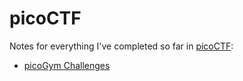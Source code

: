 # picoCTF

Notes for everything I've completed so far in [picoCTF](https://picoctf.org/):

* [picoGym Challenges](picoGym/README.md)
